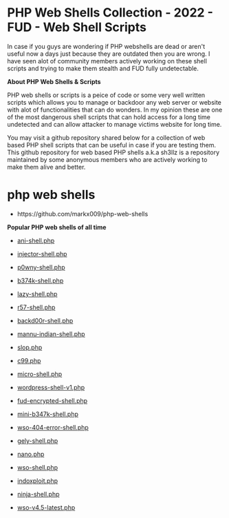 # PHP Web Shells Collection - 2022 - FUD - Web Shell Scripts

<p>In case if you guys are wondering if PHP webshells are dead or aren't useful now a days just because they are outdated then you are wrong. I have seen alot of community members actively working on these shell scripts and trying to make them stealth and FUD fully undetectable.</p>
<p><strong>About PHP Web Shells &amp; Scripts&nbsp;</strong></p>
<p>PHP web shells or scripts is a peice of code or some very well written scripts which allows you to manage or backdoor any web server or website with alot of functionalities that can do wonders. In my opinion these are one of the most dangerous shell scripts that can hold access for a long time undetected and can allow attacker to manage victims website for long time.&nbsp;</p>
<p>You may visit a github repository shared below for a collection of web based PHP shell scripts that can be useful in case if you are testing them. This github repository for web based PHP shells a.k.a sh3llz is a repository maintained by some anonymous members who are actively working to make them alive and better.&nbsp;</p>
<h1 dir="auto">php web shells&nbsp;</h1>
<div>
<ul>
<li>https://github.com/markx009/php-web-shells</li>
</ul>
</div>
<div><strong>Popular PHP web shells of all time&nbsp;</strong></div>
<div>
<ul>
<li><a href="https://raw.githubusercontent.com/markx009/php-web-shells/main/ani-shell.php">ani-shell.php</a></li>
</ul>
<ul>
<li><a href="https://raw.githubusercontent.com/markx009/php-web-shells/main/injector-shell.php">injector-shell.php</a></li>
</ul>
<ul>
<li><a href="https://github.com/markx009/php-web-shells/blob/main/p0wny-shell.php">p0wny-shell.php</a></li>
</ul>
<ul>
<li><a href="https://github.com/markx009/php-web-shells/blob/main/b374k-shell.php">b374k-shell.php</a></li>
</ul>
<ul>
<li><a href="https://raw.githubusercontent.com/markx009/php-web-shells/main/lazy-shell.php">lazy-shell.php</a></li>
</ul>
<ul>
<li><a href="https://raw.githubusercontent.com/markx009/php-web-shells/main/r57-shell.php">r57-shell.php</a></li>
</ul>
<ul>
<li><a href="https://raw.githubusercontent.com/markx009/php-web-shells/main/backd00r-shell.php">backd00r-shell.php</a></li>
</ul>
<ul>
<li><a href="https://raw.githubusercontent.com/markx009/php-web-shells/main/mannu-indian-shell.php">mannu-indian-shell.php</a></li>
</ul>
<ul>
<li><a href="https://raw.githubusercontent.com/markx009/php-web-shells/main/slop.php">slop.php</a></li>
</ul>
<ul>
<li><a href="https://raw.githubusercontent.com/markx009/php-web-shells/main/c99.php">c99.php</a></li>
</ul>
<ul>
<li><a href="https://raw.githubusercontent.com/markx009/php-web-shells/main/micro-shell.php">micro-shell.php</a></li>
</ul>
<ul>
<li><a href="https://raw.githubusercontent.com/markx009/php-web-shells/main/wordpress-shell-v1.php">wordpress-shell-v1.php</a></li>
</ul>
<ul>
<li><a href="https://raw.githubusercontent.com/markx009/php-web-shells/main/fud-encrypted-shell.php">fud-encrypted-shell.php</a></li>
</ul>
<ul>
<li><a href="https://raw.githubusercontent.com/markx009/php-web-shells/main/mini-b347k-shell.php">mini-b347k-shell.php</a></li>
</ul>
<ul>
<li><a href="https://raw.githubusercontent.com/markx009/php-web-shells/main/wso-404-error-shell.php">wso-404-error-shell.</a><a href="https://raw.githubusercontent.com/markx009/php-web-shells/main/wso-404-error-shell.php">php</a></li>
</ul>
<ul>
<li><a href="https://raw.githubusercontent.com/markx009/php-web-shells/main/gely-shell.php">gely-shell.php</a></li>
</ul>
<ul>
<li><a href="https://raw.githubusercontent.com/markx009/php-web-shells/main/nano.php">nano.php</a></li>
</ul>
<ul>
<li><a href="https://raw.githubusercontent.com/markx009/php-web-shells/main/wso-shell.php">wso-shell.php</a></li>
</ul>
<ul>
<li><a href="https://raw.githubusercontent.com/markx009/php-web-shells/main/indoxploit.php">indoxploit.php</a></li>
</ul>
<ul>
<li><a href="https://raw.githubusercontent.com/markx009/php-web-shells/main/ninja-shell.php">ninja-shell.php</a></li>
</ul>
<ul>
<li><a href="https://raw.githubusercontent.com/markx009/php-web-shells/main/wso-v4.5-latest.php">wso-v4.5-latest.php</a></li>
</ul>
</div>

